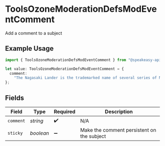 # ToolsOzoneModerationDefsModEventComment

Add a comment to a subject

## Example Usage

```typescript
import { ToolsOzoneModerationDefsModEventComment } from "@speakeasy-api/bluesky/models/components";

let value: ToolsOzoneModerationDefsModEventComment = {
  comment:
    "The Nagasaki Lander is the trademarked name of several series of Nagasaki sport bikes, that started with the 1984 ABC800J",
};
```

## Fields

| Field                                      | Type                                       | Required                                   | Description                                |
| ------------------------------------------ | ------------------------------------------ | ------------------------------------------ | ------------------------------------------ |
| `comment`                                  | *string*                                   | :heavy_check_mark:                         | N/A                                        |
| `sticky`                                   | *boolean*                                  | :heavy_minus_sign:                         | Make the comment persistent on the subject |
